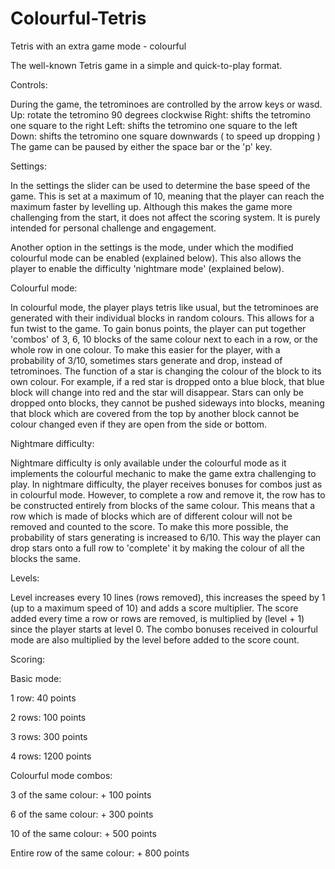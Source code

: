 # Colourful-Tetris
Tetris with an extra game mode - colourful

The well-known Tetris game in a simple and quick-to-play format.

Controls:

During the game, the tetrominoes are controlled by the arrow keys or wasd.
Up: rotate the tetromino 90 degrees clockwise
Right: shifts the tetromino one square to the right
Left: shifts the tetromino one square to the left
Down: shifts the tetromino one square downwards ( to speed up dropping )
The game can be paused by either the space bar or the 'p' key.

Settings:

In the settings the slider can be used to determine the base speed of the game. This is set at a maximum of 10, meaning that the player can reach the maximum faster by levelling up.
Although this makes the game more challenging from the start, it does not affect the scoring system. It is purely intended for personal challenge and engagement.

Another option in the settings is the mode, under which the modified colourful mode can be enabled (explained below). This also allows the player to enable the difficulty 'nightmare mode' (explained below).


Colourful mode:

In colourful mode, the player plays tetris like usual, but the tetrominoes are generated with their individual blocks in random colours. This allows for a fun twist to the game.
To gain bonus points, the player can put together 'combos' of 3,  6, 10 blocks of the same colour next to each in a row, or the whole row in one colour. To make this easier for the player, 
with a probability of 3/10, sometimes stars generate and drop, instead of tetrominoes. The function of a star is changing the colour of the block to its own colour.
For example, if a red star is dropped onto a blue block, that blue block will change into red and the star will disappear. 
Stars can only be dropped onto blocks, they cannot be pushed sideways into blocks, meaning that block which are covered from the top by another block cannot be colour changed even if they are open from the side or bottom.

Nightmare difficulty:

Nightmare difficulty is only available under the colourful mode as it implements the colourful mechanic to make the game extra challenging to play.
In nightmare difficulty, the player receives bonuses for combos just as in colourful mode. However, to complete a row and remove it, the row has to be constructed entirely from blocks of the same colour.
This means that a row which is made of blocks which are of different colour will not be removed and counted to the score. 
To make this more possible, the probability of stars generating is increased to 6/10. This way the player can drop stars onto a full row to 'complete' it by making the colour of all the blocks the same.


Levels:

Level increases every 10 lines (rows removed), this increases the speed by 1 (up to a maximum speed of 10) and adds a score multiplier.
The score added every time a row or rows are removed, is multiplied by (level + 1) since the player starts at level 0. 
The combo bonuses received in colourful mode are also multiplied by the level before added to the score count.


Scoring:

Basic mode:

1 row: 40 points

2 rows: 100 points

3 rows: 300 points

4 rows: 1200 points


Colourful mode combos:


3 of the same colour: + 100 points

6 of the same colour: + 300 points

10 of the same colour: + 500 points

Entire row of the same colour: + 800 points
